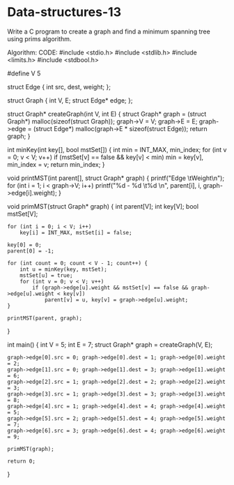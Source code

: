 # Data-structures-13
Write a C program to create a graph and find a minimum spanning tree using prims algorithm. 

Algorithm:
CODE:
#include <stdio.h>
#include <stdlib.h>
#include <limits.h>
#include <stdbool.h>

#define V 5

struct Edge {
    int src, dest, weight;
};

struct Graph {
    int V, E;
    struct Edge* edge;
};

struct Graph* createGraph(int V, int E) {
    struct Graph* graph = (struct Graph*) malloc(sizeof(struct Graph));
    graph->V = V;
    graph->E = E;
    graph->edge = (struct Edge*) malloc(graph->E * sizeof(struct Edge));
    return graph;
}

int minKey(int key[], bool mstSet[]) {
    int min = INT_MAX, min_index;
    for (int v = 0; v < V; v++)
        if (mstSet[v] == false && key[v] < min)
            min = key[v], min_index = v;
    return min_index;
}

void printMST(int parent[], struct Graph* graph) {
    printf("Edge \tWeight\n");
    for (int i = 1; i < graph->V; i++)
        printf("%d - %d \t%d \n", parent[i], i, graph->edge[i].weight);
}

void primMST(struct Graph* graph) {
    int parent[V];
    int key[V];
    bool mstSet[V];

    for (int i = 0; i < V; i++)
        key[i] = INT_MAX, mstSet[i] = false;

    key[0] = 0;
    parent[0] = -1;

    for (int count = 0; count < V - 1; count++) {
        int u = minKey(key, mstSet);
        mstSet[u] = true;
        for (int v = 0; v < V; v++)
            if (graph->edge[u].weight && mstSet[v] == false && graph->edge[u].weight < key[v])
                parent[v] = u, key[v] = graph->edge[u].weight;
    }

    printMST(parent, graph);
}

int main() {
    int V = 5;
    int E = 7;
    struct Graph* graph = createGraph(V, E);

    graph->edge[0].src = 0; graph->edge[0].dest = 1; graph->edge[0].weight = 2;
    graph->edge[1].src = 0; graph->edge[1].dest = 3; graph->edge[1].weight = 6;
    graph->edge[2].src = 1; graph->edge[2].dest = 2; graph->edge[2].weight = 3;
    graph->edge[3].src = 1; graph->edge[3].dest = 3; graph->edge[3].weight = 8;
    graph->edge[4].src = 1; graph->edge[4].dest = 4; graph->edge[4].weight = 5;
    graph->edge[5].src = 2; graph->edge[5].dest = 4; graph->edge[5].weight = 7;
    graph->edge[6].src = 3; graph->edge[6].dest = 4; graph->edge[6].weight = 9;

    primMST(graph);

    return 0;
}
